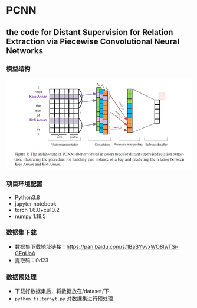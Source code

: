 # PCNN

## the code for Distant Supervision for Relation Extraction via Piecewise Convolutional Neural Networks

### 模型结构
<img src="./imgs/model.png" align="bottom" />

### 项目环境配置

* Python3.8
* jupyter notebook
* torch           1.6.0+cu10.2
* numpy           1.18.5

### 数据集下载
* 数据集下载地址链接：https://pan.baidu.com/s/1BaBYvvxWO8IwTSi-GEqUaA <br>
* 提取码：0d23

### 数据预处理
* 下载好数据集后，将数据放在/dataset/下
* `python filternyt.py` 对数据集进行预处理
